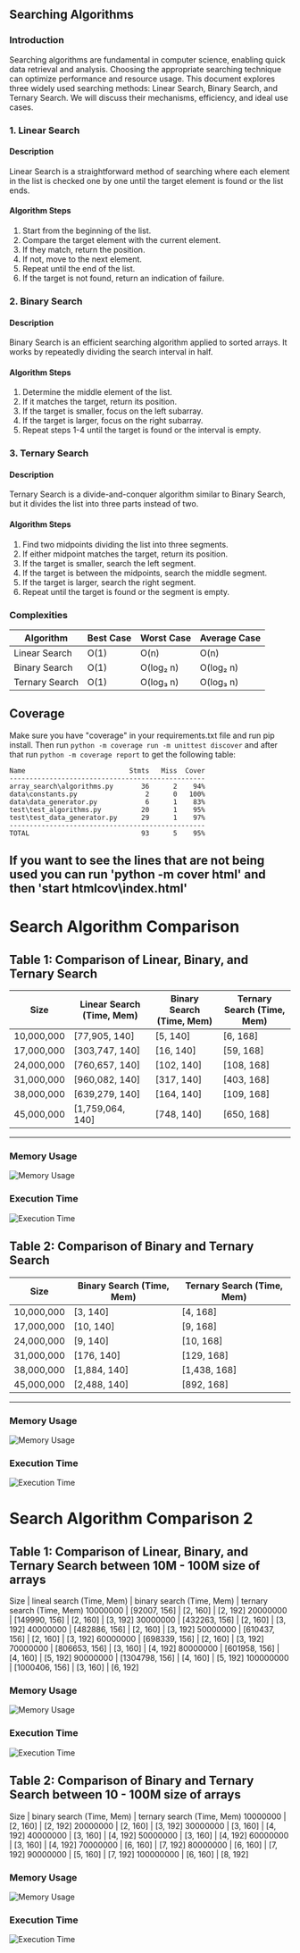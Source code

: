 ## Searching Algorithms
### Introduction
Searching algorithms are fundamental in computer science, enabling quick data retrieval and analysis. Choosing the appropriate searching technique can optimize performance and resource usage. This document explores three widely used searching methods: Linear Search, Binary Search, and Ternary Search. We will discuss their mechanisms, efficiency, and ideal use cases.

### 1. Linear Search
#### Description
Linear Search is a straightforward method of searching where each element in the list is checked one by one until the target element is found or the list ends.

#### Algorithm Steps
1. Start from the beginning of the list.
2. Compare the target element with the current element.
3. If they match, return the position.
4. If not, move to the next element.
5. Repeat until the end of the list.
6. If the target is not found, return an indication of failure.

### 2. Binary Search
#### Description
Binary Search is an efficient searching algorithm applied to sorted arrays. It works by repeatedly dividing the search interval in half.

#### Algorithm Steps
1. Determine the middle element of the list.
2. If it matches the target, return its position.
3. If the target is smaller, focus on the left subarray.
4. If the target is larger, focus on the right subarray.
5. Repeat steps 1-4 until the target is found or the interval is empty.

### 3. Ternary Search
#### Description
Ternary Search is a divide-and-conquer algorithm similar to Binary Search, but it divides the list into three parts instead of two.

#### Algorithm Steps
1. Find two midpoints dividing the list into three segments.
2. If either midpoint matches the target, return its position.
3. If the target is smaller, search the left segment.
4. If the target is between the midpoints, search the middle segment.
5. If the target is larger, search the right segment.
6. Repeat until the target is found or the segment is empty.

### Complexities
| Algorithm       | Best Case | Worst Case | Average Case |
|-----------------|-----------|------------|--------------|
| Linear Search   | O(1)      | O(n)       | O(n)         |
| Binary Search   | O(1)      | O(log₂ n)  | O(log₂ n)    |
| Ternary Search  | O(1)      | O(log₃ n)  | O(log₃ n)    |


## Coverage

Make sure you have "coverage" in your requirements.txt file and run pip install. Then run `python -m coverage run -m unittest discover` and after that run `python -m coverage report` to get the following table:
```
Name                          Stmts   Miss  Cover
-------------------------------------------------
array_search\algorithms.py       36      2    94%
data\constants.py                 2      0   100%
data\data_generator.py            6      1    83%
test\test_algorithms.py          20      1    95%
test\test_data_generator.py      29      1    97%
-------------------------------------------------
TOTAL                            93      5    95%
```

If you want to see the lines that are not being used you can run 'python -m cover html' and then 'start htmlcov\index.html'
---
# Search Algorithm Comparison

## Table 1: Comparison of Linear, Binary, and Ternary Search

| Size      | Linear Search (Time, Mem) | Binary Search (Time, Mem) | Ternary Search (Time, Mem) |
|-----------|---------------------------|---------------------------|---------------------------|
| 10,000,000  | [77,905, 140]  | [5, 140]    | [6, 168]    |
| 17,000,000  | [303,747, 140] | [16, 140]   | [59, 168]   |
| 24,000,000  | [760,657, 140] | [102, 140]  | [108, 168]  |
| 31,000,000  | [960,082, 140] | [317, 140]  | [403, 168]  |
| 38,000,000  | [639,279, 140] | [164, 140]  | [109, 168]  |
| 45,000,000  | [1,759,064, 140] | [748, 140] | [650, 168]  |

---
### Memory Usage
![Memory Usage](images/Memoria1.png)

### Execution Time
![Execution Time](images/Tiempo1.png)

## Table 2: Comparison of Binary and Ternary Search

| Size      | Binary Search (Time, Mem) | Ternary Search (Time, Mem) |
|-----------|---------------------------|---------------------------|
| 10,000,000  | [3, 140]    | [4, 168]    |
| 17,000,000  | [10, 140]   | [9, 168]    |
| 24,000,000  | [9, 140]    | [10, 168]   |
| 31,000,000  | [176, 140]  | [129, 168]  |
| 38,000,000  | [1,884, 140] | [1,438, 168] |
| 45,000,000  | [2,488, 140] | [892, 168]  |

---
### Memory Usage
![Memory Usage](images/Memoria2.png)

### Execution Time
![Execution Time](images/Tiempo2.png)

# Search Algorithm Comparison 2
## Table 1: Comparison of Linear, Binary, and Ternary Search between 10M - 100M size of arrays
Size | lineal search (Time, Mem) | binary search (Time, Mem) | ternary search (Time, Mem)
10000000 | [92007, 156] | [2, 160] | [2, 192]
20000000 | [149990, 156] | [2, 160] | [3, 192]
30000000 | [432263, 156] | [2, 160] | [3, 192]
40000000 | [482886, 156] | [2, 160] | [3, 192]
50000000 | [610437, 156] | [2, 160] | [3, 192]
60000000 | [698339, 156] | [2, 160] | [3, 192]
70000000 | [806653, 156] | [3, 160] | [4, 192]
80000000 | [601958, 156] | [4, 160] | [5, 192]
90000000 | [1304798, 156] | [4, 160] | [5, 192]
100000000 | [1000406, 156] | [3, 160] | [6, 192]

### Memory Usage
![Memory Usage ](images/Memoria2M.png)

### Execution Time
![Execution Time](images/Tiempo2M.png)

## Table 2: Comparison of Binary and Ternary Search between 10 - 100M size of arrays
Size | binary search (Time, Mem) | ternary search (Time, Mem)
10000000 | [2, 160] | [2, 192]
20000000 | [2, 160] | [3, 192]
30000000 | [3, 160] | [4, 192]
40000000 | [3, 160] | [4, 192]
50000000 | [3, 160] | [4, 192]
60000000 | [3, 160] | [4, 192]
70000000 | [6, 160] | [7, 192]
80000000 | [6, 160] | [7, 192]
90000000 | [5, 160] | [7, 192]
100000000 | [6, 160] | [8, 192]


### Memory Usage
![Memory Usage ](images/Memoria3M.png)

### Execution Time
![Execution Time](images/Tiempo3M.png)